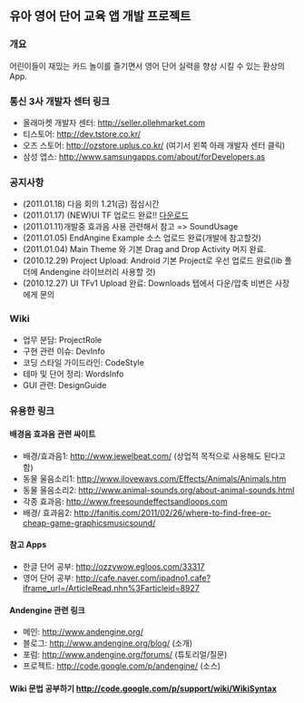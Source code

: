 ## 유아 영어 단어 교육 앱 개발 프로젝트 ##

### 개요 ###
어린이들이 재밌는 카드 놀이를 즐기면서 영어 단어 실력을 향상 시킬 수 있는 환상의 App.

### 통신 3사 개발자 센터 링크 ###
  * 올래마켓 개발자 센터: http://seller.ollehmarket.com
  * 티스토어: http://dev.tstore.co.kr/
  * 오즈 스토어: http://ozstore.uplus.co.kr/ (여기서 왼쪽 아래 개발자 센터 클릭)
  * 삼성 앱스: http://www.samsungapps.com/about/forDevelopers.as

### 공지사항 ###
  * (2011.01.18) 다음 회의 1.21(금) 점심시간
  * (2011.01.17) (NEW)UI TF 업로드 완료!! [다운로드](http://incredible-kids.googlecode.com/files/UI_TFv1.zip)
  * (2011.01.11)개발중 효과음 사용 관련해서 참고 => SoundUsage
  * (2011.01.05) EndAngine Example 소스 업로드 완료(개발에 참고할것)
  * (2011.01.04) Main Theme 와 기본 Drag and Drop Activity 머지 완료.
  * (2010.12.29) Project Upload: Android 기본 Project로 우선 업로드 완료(lib 폴더에 Andengine 라이브러리 사용할 것)
  * (2010.12.27) UI TFv1 Upload 완료: Downloads 텝에서 다운/압축 비번은 사장에게 문의

### Wiki ###

  * 업무 분담: ProjectRole
  * 구현 관련 이슈: DevInfo
  * 코딩 스타일 가이드라인: CodeStyle
  * 테마 및 단어 정리: WordsInfo
  * GUI 관련: DesignGuide

### 유용한 링크 ###

#### 배경음 효과음 관련 싸이트 ####
  * 배경/효과음1: http://www.jewelbeat.com/ (상업적 목적으로 사용해도 된다고 함)
  * 동물 울음소리1: http://www.ilovewavs.com/Effects/Animals/Animals.htm
  * 동물 울음소리2: http://www.animal-sounds.org/about-animal-sounds.html
  * 각종 효과음: http://www.freesoundeffectsandloops.com
  * 배경/ 효과음2: http://fanitis.com/2011/02/26/where-to-find-free-or-cheap-game-graphicsmusicsound/

#### 참고 Apps ####
  * 한글 단어 공부: http://ozzywow.egloos.com/33317
  * 영어 단어 공부: http://cafe.naver.com/ipadno1.cafe?iframe_url=/ArticleRead.nhn%3Farticleid=8927

#### Andengine 관련 링크 ####
  * 메인: http://www.andengine.org/
  * 블로그: http://www.andengine.org/blog/ (소개)
  * 포럼: http://www.andengine.org/forums/ (튜토리얼/질문)
  * 프로젝트: http://code.google.com/p/andengine/ (소스)

#### Wiki 문법 공부하기 http://code.google.com/p/support/wiki/WikiSyntax ####